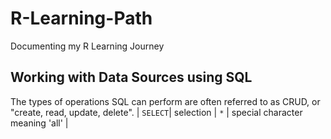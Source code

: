 # R-Learning-Path
Documenting my R Learning Journey


## Working with Data Sources using SQL
The types of operations SQL can perform are often referred to as CRUD, or "create, read, update, delete".
| `SELECT`| selection
| `*` | special character meaning 'all' |
